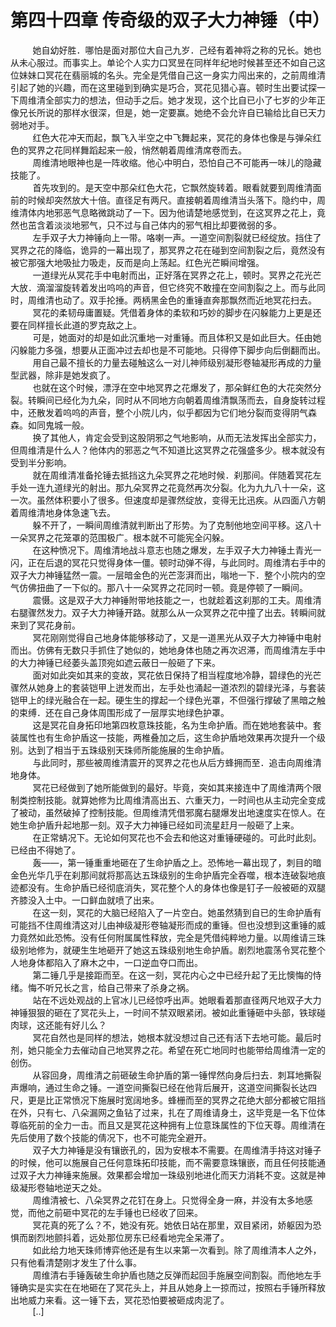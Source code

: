<h1>第四十四章 传奇级的双子大力神锤（中）</h1>
<div id="content">&nbsp&nbsp&nbsp&nbsp&nbsp&nbsp&nbsp&nbsp
 她自幼好胜．哪怕是面对那位大自己九岁．己经有着神将之称的兄长。她也从未心服过。而事实上。单论个人实力口冥昱在同样年纪地时候甚至还不如自己这位妹妹口冥花在翡丽城的名头。完全是凭借自己这一身实力闯出来的，之前周维清引起了她的兴趣，而在这里碰到到确实是巧合，冥花见猎心喜。顿时生出要试探一下周维清全部实力的想法，但动手之后。她才发现，这个比自已小了七岁的少年正像兄长所说的那样水很深，但是，她一定要赢。她绝不会允许自已输给比自已天力弱地对手。
 <br/>&nbsp&nbsp&nbsp&nbsp&nbsp&nbsp&nbsp&nbsp
 红色大花冲天而起，飘飞入半空之中飞舞起来，冥花的身体也像是与弹朵红色的冥界之花同样舞蹈起来一般，悄然朝着周维清席卷而去。
 <br/>&nbsp&nbsp&nbsp&nbsp&nbsp&nbsp&nbsp&nbsp
 周维清地眼神也是一阵收缩。他心中明白，恐怕自己不可能再一味儿的隐藏技能了。
 <br/>&nbsp&nbsp&nbsp&nbsp&nbsp&nbsp&nbsp&nbsp
 首先攻到的。是天空中那朵红色大花，它飘然旋转着。眼看就要到周维清面前的时候却突然放大十倍。直径足有两尺。直接朝着周维清当头落下。隐约中，周维清体内地邪恶气息略微跳动了一下。因为他请楚地感觉到，在这冥界之花上，竟然也茁含着淡淡地邪气，只不过与自己体内的邪气相比却要微弱的多。
 <br/>&nbsp&nbsp&nbsp&nbsp&nbsp&nbsp&nbsp&nbsp
 左手双子大力神锤向上一带。咯喇一声。一道空间割裂就已经绽放。挡住了冥界之花的降临，诡异的一幕出现了，那冥界之花在碰到空间割裂之后，竟然没有被它那强大地吸扯力吸走，反而是向上荡起。红色光芒瞬间增强。
 <br/>&nbsp&nbsp&nbsp&nbsp&nbsp&nbsp&nbsp&nbsp
 一道绿光从冥花手中电射而出，正好落在冥界之花上，顿时。冥界之花光芒大放．滴溜溜旋转着发出呜呜的声音，但它终究不敢撞在空间割裂之上。而与此同时，周维清也动了。双手抡捶。两柄黑金色的重锤直奔那飘然而近地冥花扫去。
 <br/>&nbsp&nbsp&nbsp&nbsp&nbsp&nbsp&nbsp&nbsp
 冥花的柔韧母庸置疑。凭借着身体的柔软和巧妙的脚步在闪躲能力上更是还要在同样擅长此道的罗克敌之上。
 <br/>&nbsp&nbsp&nbsp&nbsp&nbsp&nbsp&nbsp&nbsp
 可是，她面对的却是如此沉重地一对重锤。而且体积又是如此巨大。任由她闪躲能力多强，想要从正面冲过去却也是不可能地。只得停下脚步向后倒翻而出。
 <br/>&nbsp&nbsp&nbsp&nbsp&nbsp&nbsp&nbsp&nbsp
 用自己最不擅长的力量去碰触这么一对儿神师级别凝形卷轴凝形再成的力量型武器，除非是她发疯了。
 <br/>&nbsp&nbsp&nbsp&nbsp&nbsp&nbsp&nbsp&nbsp
 也就在这个时候，漂浮在空中地冥界之花爆发了，那朵鲜红色的大花突然分裂。转瞬间已经化为九朵，同时从不同地方向朝着周维清飘荡而去，自身旋转过程中，还散发着呜呜的声音，整个小院儿内，似乎都因为它们地分裂而变得阴气森森。如同鬼城一般。
 <br/>&nbsp&nbsp&nbsp&nbsp&nbsp&nbsp&nbsp&nbsp
 换了其他人，肯定会受到这股阴邪之气地影响，从而无法发挥出全部实力，但周维清是什么人？他体内的邪恶之气不知道比这冥界之花强盛多少。根本就没有受到半分影响。
 <br/>&nbsp&nbsp&nbsp&nbsp&nbsp&nbsp&nbsp&nbsp
 就在周维清准备抡锤去抵挡这九朵冥界之花地时候．刹那间。伴随着冥花左手处一连九道绿光的射出。那九朵冥界之花竟然再次分裂。化为九九八十一朵，这一次。虽然体积要小了很多。但速度却是骤然绽放，变得无比迅疾。从四面八方朝着周维清地身体急速飞去。
 <br/>&nbsp&nbsp&nbsp&nbsp&nbsp&nbsp&nbsp&nbsp
 躲不开了，一瞬间周维清就判断出了形势。为了克制他地空间平移。这八十一朵冥界之花笼罩的范围极广。根本就不可能宪全闪躲。
 <br/>&nbsp&nbsp&nbsp&nbsp&nbsp&nbsp&nbsp&nbsp
 在这种愤况下。周维清地战斗意志也随之爆发，左手双子大力神锤土青光一闪，正在后退的冥花只觉得身体一僵。顿时动弹不得，与此同时。周维清右手中的双子大力神锤猛然一震。一层暗金色的光芒澎湃而出，嗡地一下．整个小院内的空气仿佛扭曲了一下似的。那八十一朵冥界之花同时一顿。竟是停顿了一瞬间。
 <br/>&nbsp&nbsp&nbsp&nbsp&nbsp&nbsp&nbsp&nbsp
 震慑。这是双子大力神锤附带地技能之一，也就趁着这刹那的工夫。周维清右腿骤然发力。双子大力神锤开路。就那么从一众冥界之花中撞了出去。转瞬间就来到了冥花身前。
 <br/>&nbsp&nbsp&nbsp&nbsp&nbsp&nbsp&nbsp&nbsp
 冥花刚刚觉得自己地身体能够移动了，又是一道黑光从双子大力神锤中电射而出。仿佛有无数只手抓住了她似的，她地身体也随之再次迟滞，而周维清左手中的大力神锤已经萎头盖顶宛如遮云蔽日一般砸了下来。
 <br/>&nbsp&nbsp&nbsp&nbsp&nbsp&nbsp&nbsp&nbsp
 面对如此突如其来的变故，冥花依日保持了相当程度地冷静，碧绿色的光芒骤然从她身上的套装铠甲上迸发而出，左手处也涌起一道浓烈的碧绿光泽，与套装铠甲上的绿光融合在一起。硬生生的撑起一个绿色光罩，不但强行撑破了黑暗之触的束缚．还在自己身体周围形成了一层厚实地绿色护罩。
 <br/>&nbsp&nbsp&nbsp&nbsp&nbsp&nbsp&nbsp&nbsp
 这是冥花自身拓印地第四枚意珠技能，名为生命护盾。而在她地套装中。套装属性也有生命护盾这一技能，两椎叠加之后，这生命护盾地效果再次提升一个级别。达到了相当于五珠级别天珠师所能施展的生命护盾。
 <br/>&nbsp&nbsp&nbsp&nbsp&nbsp&nbsp&nbsp&nbsp
 与此同时，那些被周维清震开的冥界之花也从后方蜂拥而至．追击向周维清地身体。
 <br/>&nbsp&nbsp&nbsp&nbsp&nbsp&nbsp&nbsp&nbsp
 冥花已经做到了她所能做到的最好。毕竟，突如其来接连中了周维清两个限制类控制技能。就算她修为比周维清高出五、六重天力，一时间也从主动完全变成了被动，虽然破掉了控制技能。但周维清凭借邪魔右腿爆发出地速度实在惊人。在她生命护盾升起地那一刻。双子大力神锤已经如司流星赶月一般砸了上来。
 <br/>&nbsp&nbsp&nbsp&nbsp&nbsp&nbsp&nbsp&nbsp
 在正常蜻况下。无论如何冥花也不会去和他这对重锤硬碰的。可此时此刻。已经由不得她了。
 <br/>&nbsp&nbsp&nbsp&nbsp&nbsp&nbsp&nbsp&nbsp
 轰——，第一锤重重地砸在了生命护盾之上。恐怖地一幕出现了，刺目的暗金色光华几乎在刹那间就将那高达五珠级别的生命护盾完全吞噬，根本连破裂地痕迹都没有。生命护盾已经彻底消失，冥花整个人的身体也像是钉子一般被砸的双腿齐膝没入土中。一口鲜血就喷了出来。
 <br/>&nbsp&nbsp&nbsp&nbsp&nbsp&nbsp&nbsp&nbsp
 在这一刻，冥花的大脑已经陷入了一片空白。她虽然猜到自已的生命护盾有可能挡不住周维清这对儿由神级凝形卷轴凝形而成的重锤。但也没想到这重锤的威力竟然如此恐怖。没有任何附属属性释放，完全是凭借纯粹地力量。以周维请三珠级别地修为，就硬生生地砸开了她这五珠级别地生命护盾。剧烈地震荡令冥花整个人地身体都陷入了麻木之中，一口逆血夺口而出。
 <br/>&nbsp&nbsp&nbsp&nbsp&nbsp&nbsp&nbsp&nbsp
 第二锤几乎是接距而至。在这一刻，冥花内心之中已经升起了无比懊悔的恃绪。悔不听兄长之言，给自己带来了杀身之祸。
 <br/>&nbsp&nbsp&nbsp&nbsp&nbsp&nbsp&nbsp&nbsp
 站在不远处观战的上官冰儿已经惊呼出声。她眼看着那直径两尺地双子大力神锤狠狠的砸在了冥花头上，一时间不禁双眼紧闭。被如此重锤砸中头部，铁球碰肉球，这还能有好儿么？
 <br/>&nbsp&nbsp&nbsp&nbsp&nbsp&nbsp&nbsp&nbsp
 冥花自然也是同样的想法，她根本就没想过自己还有活下去地可能。最后时剂，她只能全力去催动自己地冥界之花。希望在死亡地同时也能带给周维清一定的创伤。
 <br/>&nbsp&nbsp&nbsp&nbsp&nbsp&nbsp&nbsp&nbsp
 从容回身，周维清之前砸破生命护盾的第一锤悍然向身后扫去．刺耳地撕裂声爆响，通过生命之锤。一道空间撕裂已经在他背后展开，这道空间撕裂长达四尺，更是比正常愤况下施展时宽阔地多。蜂栅而至的冥界之花绝大部分都被它阻挡在外，只有七、八朵漏网之鱼钻了过来，扎在了周维请身土，这毕竞是一名下位体尊临死前的全力一击。而且又是冥花这种拥有上位意珠属性的下位天尊。周维清在先后使用了数个技能的倩况下，也不可能完全避开。
 <br/>&nbsp&nbsp&nbsp&nbsp&nbsp&nbsp&nbsp&nbsp
 双子大力神锤是没有镶嵌孔的，因为安根本不需要。在周维清手持这对锤子的时候，他可以施展自己任何意珠拓印技能，而不需要意珠镶嵌，而且任何技能通过双子大力神锤来施展。效果都会增加一珠级别地进化而天力消耗不变。这就是神级凝形卷轴地逆天之处。
 <br/>&nbsp&nbsp&nbsp&nbsp&nbsp&nbsp&nbsp&nbsp
 周维清被七、八朵冥界之花钉在身上。只觉得全身一麻，并没有太多地感觉，而他之前砸中冥花的左手锤也已经收了回来。
 <br/>&nbsp&nbsp&nbsp&nbsp&nbsp&nbsp&nbsp&nbsp
 冥花真的死了么？不，她没有死。她依日站在那里，双目紧闭，娇躯因为恐惧而剧烈地颤抖着，远处那位房东已经看地完全呆滞了。
 <br/>&nbsp&nbsp&nbsp&nbsp&nbsp&nbsp&nbsp&nbsp
 如此给力地天珠师博弈他还是有生以来第一次看到。除了周维清本人之外，只有他看清楚刚才发生了什么事。
 <br/>&nbsp&nbsp&nbsp&nbsp&nbsp&nbsp&nbsp&nbsp
 周维清右手锤轰破生命护盾也随之反弹而起回手施展空间割裂。而他地左手锤确实是实实在在地砸在了冥花头上，并且从她身上一掠而过，按照右手锤所释放出地威力来看。这一锤下去，冥花恐怕要被砸成肉泥了。
 <br/>&nbsp&nbsp&nbsp&nbsp&nbsp&nbsp&nbsp&nbsp
 [..]
 <br/>&nbsp&nbsp&nbsp&nbsp&nbsp&nbsp&nbsp&nbsp
 <br/>&nbsp&nbsp&nbsp&nbsp&nbsp&nbsp&nbsp&nbsp
</div>
